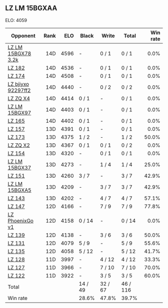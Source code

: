 ## LZ LM 15BGXAA ##

ELO: 4059

Opponent | Rank | ELO | Black | Write | Total | Win rate
---------|-----:|----:|-------|-------|-------|-------:
[LZ LM 15BGX78 3.2k](LZ%20LM%2015BGX78%203.2k.md) | 14D | 4596 | - | 0 / 1 | 0 / 1 | 0.0%
[LZ 182](LZ%20182.md) | 14D | 4536 | - | 0 / 1 | 0 / 1 | 0.0%
[LZ 174](LZ%20174.md) | 14D | 4508 | - | 0 / 1 | 0 / 1 | 0.0%
[LZ bjiyxo 92297ff2](LZ%20bjiyxo%2092297ff2.md) | 14D | 4440 | - | 0 / 2 | 0 / 2 | 0.0%
[LZ ZQ X4](LZ%20ZQ%20X4.md) | 14D | 4414 | 0 / 1 | - | 0 / 1 | 0.0%
[LZ LM 15BGX97](LZ%20LM%2015BGX97.md) | 14D | 4403 | 0 / 1 | - | 0 / 1 | 0.0%
[LZ 165](LZ%20165.md) | 14D | 4402 | 0 / 1 | - | 0 / 1 | 0.0%
[LZ 157](LZ%20157.md) | 13D | 4391 | 0 / 1 | - | 0 / 1 | 0.0%
[LZ 173](LZ%20173.md) | 13D | 4375 | 1 / 2 | - | 1 / 2 | 50.0%
[LZ ZQ X2](LZ%20ZQ%20X2.md) | 13D | 4367 | 0 / 1 | 0 / 1 | 0 / 2 | 0.0%
[LZ 154](LZ%20154.md) | 13D | 4320 | - | 0 / 1 | 0 / 1 | 0.0%
[LZ LM 15BGX37](LZ%20LM%2015BGX37.md) | 13D | 4273 | - | 1 / 4 | 1 / 4 | 25.0%
[LZ 151](LZ%20151.md) | 13D | 4260 | 3 / 7 | - | 3 / 7 | 42.9%
[LZ LM 15BGXA5](LZ%20LM%2015BGXA5.md) | 13D | 4209 | - | 3 / 7 | 3 / 7 | 42.9%
[LZ 143](LZ%20143.md) | 13D | 4202 | - | 4 / 7 | 4 / 7 | 57.1%
[LZ 147](LZ%20147.md) | 12D | 4166 | - | 7 / 9 | 7 / 9 | 77.8%
[LZ PhoenixGo v1](LZ%20PhoenixGo%20v1.md) | 12D | 4158 | 0 / 14 | - | 0 / 14 | 0.0%
[LZ 139](LZ%20139.md) | 12D | 4138 | - | 3 / 6 | 3 / 6 | 50.0%
[LZ 131](LZ%20131.md) | 12D | 4079 | 5 / 9 | - | 5 / 9 | 55.6%
[LZ 135](LZ%20135.md) | 12D | 4058 | 5 / 12 | - | 5 / 12 | 41.7%
[LZ 128](LZ%20128.md) | 11D | 3997 | - | 4 / 12 | 4 / 12 | 33.3%
[LZ 127](LZ%20127.md) | 11D | 3966 | - | 7 / 10 | 7 / 10 | 70.0%
[LZ 122](LZ%20122.md) | 11D | 3922 | - | 3 / 5 | 3 / 5 | 60.0%
Total | | | 14 / 49 | 32 / 67 | 46 / 116 | 
Win rate| | | 28.6% | 47.8% | 39.7% | 
